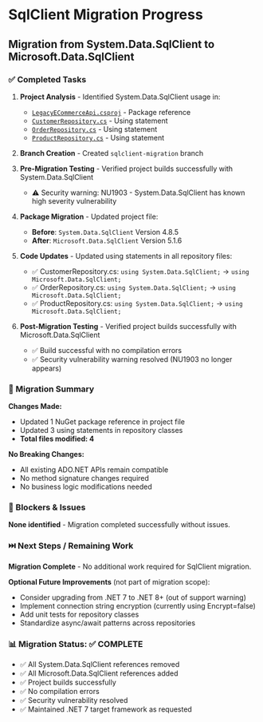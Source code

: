 # SqlClient Migration Progress

## Migration from System.Data.SqlClient to Microsoft.Data.SqlClient

### ✅ Completed Tasks

1. **Project Analysis** - Identified System.Data.SqlClient usage in:
   - [`LegacyECommerceApi.csproj`](file:///c:/Users/Isuru/code/system-data-sql-migration/LegacyECommerceApi.csproj#L12) - Package reference
   - [`CustomerRepository.cs`](file:///c:/Users/Isuru/code/system-data-sql-migration/Repositories/CustomerRepository.cs#L3) - Using statement
   - [`OrderRepository.cs`](file:///c:/Users/Isuru/code/system-data-sql-migration/Repositories/OrderRepository.cs#L3) - Using statement  
   - [`ProductRepository.cs`](file:///c:/Users/Isuru/code/system-data-sql-migration/Repositories/ProductRepository.cs#L3) - Using statement

2. **Branch Creation** - Created `sqlclient-migration` branch

3. **Pre-Migration Testing** - Verified project builds successfully with System.Data.SqlClient
   - ⚠️ Security warning: NU1903 - System.Data.SqlClient has known high severity vulnerability

4. **Package Migration** - Updated project file:
   - **Before**: `System.Data.SqlClient` Version 4.8.5
   - **After**: `Microsoft.Data.SqlClient` Version 5.1.6

5. **Code Updates** - Updated using statements in all repository files:
   - ✅ CustomerRepository.cs: `using System.Data.SqlClient;` → `using Microsoft.Data.SqlClient;`
   - ✅ OrderRepository.cs: `using System.Data.SqlClient;` → `using Microsoft.Data.SqlClient;` 
   - ✅ ProductRepository.cs: `using System.Data.SqlClient;` → `using Microsoft.Data.SqlClient;`

6. **Post-Migration Testing** - Verified project builds successfully with Microsoft.Data.SqlClient
   - ✅ Build successful with no compilation errors
   - ✅ Security vulnerability warning resolved (NU1903 no longer appears)

### 🎯 Migration Summary

**Changes Made:**
- Updated 1 NuGet package reference in project file
- Updated 3 using statements in repository classes
- **Total files modified: 4**

**No Breaking Changes:**
- All existing ADO.NET APIs remain compatible
- No method signature changes required
- No business logic modifications needed

### 🚫 Blockers & Issues

**None identified** - Migration completed successfully without issues.

### ⏭️ Next Steps / Remaining Work

**Migration Complete** - No additional work required for SqlClient migration.

**Optional Future Improvements** (not part of migration scope):
- Consider upgrading from .NET 7 to .NET 8+ (out of support warning)
- Implement connection string encryption (currently using Encrypt=false)
- Add unit tests for repository classes
- Standardize async/await patterns across repositories

### 📊 Migration Status: ✅ COMPLETE

- ✅ All System.Data.SqlClient references removed
- ✅ All Microsoft.Data.SqlClient references added
- ✅ Project builds successfully
- ✅ No compilation errors
- ✅ Security vulnerability resolved
- ✅ Maintained .NET 7 target framework as requested
